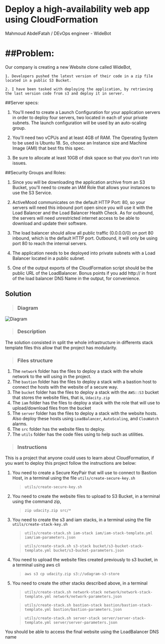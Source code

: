# Deploy a high-availability web app using CloudFormation
Mahmoud AbdelFatah / DEvOps engineer - WideBot


##Problem:
========

Our company is creating a new Website clone called WideBot,

	1. Developers pushed the latest version of their code in a zip file located in a public S3 Bucket.

	2. I have been tasked with deploying the application, by retrieving the last version code from s3 and deploy it in server.

 
##Server specs:


1. You'll need to create a Launch Configuration for your application servers in order to deploy four servers, two located in each of your private subnets. The launch configuration will be used by an auto-scaling group.

2. You'll need two vCPUs and at least 4GB of RAM. The Operating System to be used is Ubuntu 18. So, choose an Instance size and Machine Image (AMI) that best fits this spec.

3. Be sure to allocate at least 10GB of disk space so that you don't run into issues. 


##Security Groups and Roles:


1. Since you will be downloading the application archive from an S3 Bucket, you'll need to create an IAM Role that allows your instances to use the S3 Service.

2. ActiveMood communicates on the default HTTP Port: 80, so your servers will need this inbound port open since you will use it with the Load Balancer and the Load Balancer Health Check. As for outbound, the servers will need unrestricted internet access to be able to download and update their software.

3. The load balancer should allow all public traffic (0.0.0.0/0) on port 80 inbound, which is the default HTTP port. Outbound, it will only be using port 80 to reach the internal servers.

4. The application needs to be deployed into private subnets with a Load Balancer located in a public subnet.

5. One of the output exports of the CloudFormation script should be the public URL of the LoadBalancer. Bonus points if you add http:// in front of the load balancer DNS Name in the output, for convenience.



## Solution

> ### Diagram

![Diagram](/Architecture-Diagram.png)

> ### Description

The solution consisted in split the whole infrastructure in differents stack template files this allow that the project has modularity.

> ### Files structure
1. The `network` folder has the files to deploy a stack with the whole network to the will using in the project.
2. The `bastion` folder has the files to deploy a stack with a bastion host to connect the hosts with the website of a secure way.
3. The `bucket` folder has the files to deploy a stack with the `AWS::S3` bucket that stores the website files, that is, `Udacity.zip`
4. The `iam` folder has the files to deploy a stack with the role that will use to upload/download files from the bucket
5. The `server` folder has the files to deploy a stack with the website hosts. Also deploy these hosts using `LoadBalancer`, `AutoScaling`, and `ClouWatch` alarms.
6. The `src` folder has the website files to deploy.
7. The `utils` folder has the code files using to help such as utilities.

> ### Instructions

This is a project that anyone could uses to learn about CloudFormation, if you want to deploy this project follow the instructions are below:

1. You need to create a Secure KeyPair that will use to connect to Bastion Host, in a terminal using the file `utils/create-secure-key.sh`
    > `utils/create-secure-key.sh`

2. You need to create the website files to upload to S3 Bucket, in a terminal using the command zip, 
    > `zip udacity.zip src/*`

3. You need to create the s3 and iam stacks, in a terminal using the file `utils/create-stack-key.sh` 
    > `utils/create-stack.sh iam-stack iam/iam-stack-template.yml iam/iam-parameters.json`
    
    > `utils/create-stack.sh s3-stack bucket/s3-bucket-stack-template.yml bucket/s3-bucket-parameters.json`

4. You need to upload the website files created previously to s3 bucket, in a terminal using aws cli
    > `aws s3 cp udacity.zip s3://udagram-s3-store`

5. You need to create the other stacks described above, in a terminal

    > `utils/create-stack.sh network-stack network/network-stack-template.yml network/network-parameters.json`
    
    > `utils/create-stack.sh bastion-stack bastion/bastion-stack-template.yml bastion/bastion-parameters.json`

    > `utils/create-stack.sh server-stack server/server-stack-template.yml server/server-parameters.json`

You should be able to access the final website using the LoadBalancer DNS name

